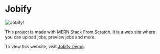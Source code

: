# Jobify 

![Jobify!](https://res.cloudinary.com/dbcdsonhz/image/upload/v1733601925/no4zqymdsddj76oma34c.png)

This project is made with MERN Stack From Scratch. It is a web site where you can upload jobs, preview jobs and more.

To view this website, visit [Jobify Demo](https://jobify-j1n1.onrender.com/ " Jobify platform demo").

